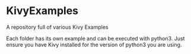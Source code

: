 # KivyExamples
A repository full of various Kivy Examples

Each folder has its own example and can be executed with python3. Just ensure
you have Kivy installed for the version of python3 you are using.
